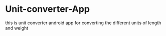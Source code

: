 # Unit-converter-App
this is unit converter android app for converting the different units of length and weight
